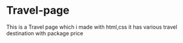 # Travel-page
This is a Travel page which i made with html,css
it has various travel destination with package price
